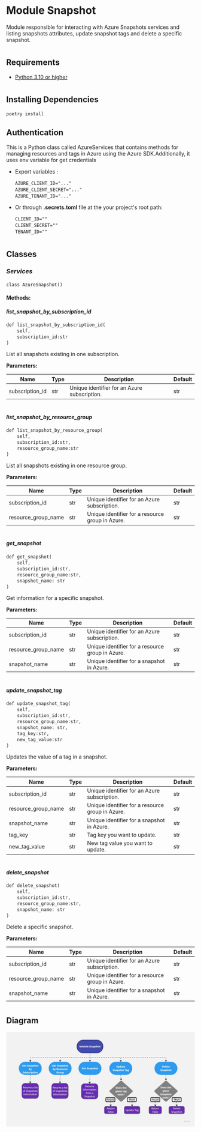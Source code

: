 # Module Snapshot 
Module responsible for interacting with Azure Snapshots services and listing snapshots attributes, update snapshot tags and delete a specific snapshot.
#

## **Requirements**
- [Python 3.10 or higher](https://www.python.org/downloads/)
#

## **Installing Dependencies**
```cmd
poetry install
```

## **Authentication**
This is a Python class called AzureServices that contains methods for managing resources and tags in Azure using the Azure SDK.Additionally,
it uses env variable for get credentials 

- Export variables :
    ```txt
    AZURE_CLIENT_ID="..."
    AZURE_CLIENT_SECRET="..."
    AZURE_TENANT_ID="..."
- Or through **.secrets.toml** file at the your project's root path:
    ```txt
    CLIENT_ID=""
    CLIENT_SECRET=""
    TENANT_ID=""
#

## **Classes**

### *Services*

```python3
class AzureSnapshot()
```

#### Methods:

#### *list_snapshot_by_subscription_id*
```python3
def list_snapshot_by_subscription_id(
    self, 
    subscription_id:str
)
```
List all snapshots existing in one subscription.

**Parameters:**

| Name | Type | Description | Default |
|---|---|---|---|
| subscription_id | str | Unique identifier for an Azure subscription.  | str |
#

#### *list_snapshot_by_resource_group*
```python3
def list_snapshot_by_resource_group(
    self, 
    subscription_id:str,
    resource_group_name:str
)
```
List all snapshots existing in one resource group.

**Parameters:**

| Name | Type | Description | Default |
|---|---|---|---|
| subscription_id | str | Unique identifier for an Azure subscription.  | str |
| resource_group_name | str | Unique identifier for a resource group in Azure.  | str |
#
#### *get_snapshot*
```python3
def get_snapshot(
    self, 
    subscription_id:str,
    resource_group_name:str,
    snapshot_name: str
)
```
Get information for a specific snapshot.

**Parameters:**

| Name | Type | Description | Default |
|---|---|---|---|
| subscription_id | str | Unique identifier for an Azure subscription.  | str |
| resource_group_name | str | Unique identifier for a resource group in Azure.  | str |
| snapshot_name | str | Unique identifier for a snapshot in Azure.  | str |
#
#### *update_snapshot_tag*
```python3
def update_snapshot_tag(
    self, 
    subscription_id:str,
    resource_group_name:str,
    snapshot_name: str,
    tag_key:str, 
    new_tag_value:str
)
```
Updates the value of a tag in a snapshot.

**Parameters:**

| Name | Type | Description | Default |
|---|---|---|---|
| subscription_id | str | Unique identifier for an Azure subscription.  | str |
| resource_group_name | str | Unique identifier for a resource group in Azure.  | str |
| snapshot_name | str | Unique identifier for a snapshot in Azure.  | str |
| tag_key | str | Tag key you want to update.  | str |
| new_tag_value | str | New tag value you want to update.  | str |
#
#### *delete_snapshot*
```python3
def delete_snapshot(
    self, 
    subscription_id:str,
    resource_group_name:str,
    snapshot_name: str
)
```
Delete a specific snapshot.

**Parameters:**

| Name | Type | Description | Default |
|---|---|---|---|
| subscription_id | str | Unique identifier for an Azure subscription.  | str |
| resource_group_name | str | Unique identifier for a resource group in Azure.  | str |
| snapshot_name | str | Unique identifier for a snapshot in Azure.  | str |
#

## **Diagram**
<center>

![module-snapshot.jpg](module-snapshot.jpg)

</center>
